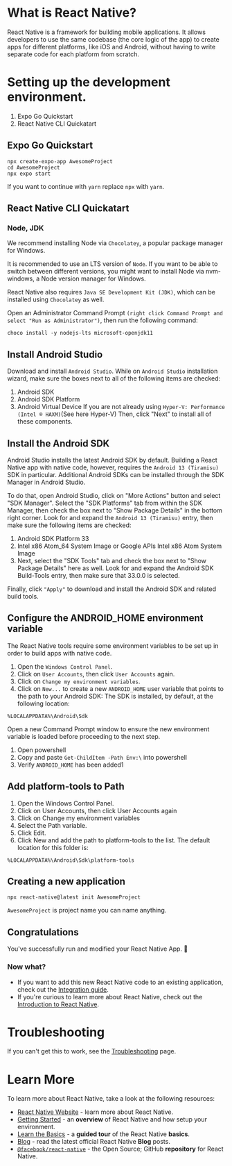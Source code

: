 # What is React Native?
React Native is a framework for building mobile applications. It allows developers to use the same codebase (the core logic of the app) to create apps for different platforms, like iOS and Android, without having to write separate code for each platform from scratch.

# Setting up the development environment.
  1. Expo Go Quickstart
  2. React Native CLI Quickatart


## Expo Go Quickstart

```
npx create-expo-app AwesomeProject
cd AwesomeProject
npx expo start
```
 If you want to continue with `yarn`  replace  `npx`  with  `yarn`.

## React Native CLI Quickatart

### Node, JDK
We recommend installing Node via `Chocolatey`, a popular package manager for Windows.

It is recommended to use an LTS version of `Node`. If you want to be able to switch between different versions, you might want to install Node via nvm-windows, a Node version manager for Windows.

React Native also requires `Java SE Development Kit (JDK)`, which can be installed using `Chocolatey` as well.

Open an Administrator Command Prompt `(right click Command Prompt and select "Run as Administrator")`, then run the following command:

```
choco install -y nodejs-lts microsoft-openjdk11
```
## Install Android Studio
Download and install `Android Studio`. While on `Android Studio` installation wizard, make sure the boxes next to all of the following items are checked:

1. Android SDK
2. Android SDK Platform
3. Android Virtual Device
If you are not already using `Hyper-V: Performance (Intel ® HAXM)`(See here Hyper-V)
Then, click "Next" to install all of these components.

## Install the Android SDK
Android Studio installs the latest Android SDK by default. Building a React Native app with native code, however, requires the `Android 13 (Tiramisu)` SDK in particular. 
Additional Android SDKs can be installed through the SDK Manager in Android Studio.

To do that, open Android Studio, click on "More Actions" button and select "SDK Manager".
Select the "SDK Platforms" tab from within the SDK Manager, then check the box next to "Show Package Details" in the bottom right corner. Look for and expand the `Android 13 (Tiramisu)` entry, then make sure the following items are checked:

1. Android SDK Platform 33
2. Intel x86 Atom_64 System Image or Google APIs Intel x86 Atom System Image
3. Next, select the "SDK Tools" tab and check the box next to "Show Package Details" here as well. Look for and expand the Android SDK Build-Tools entry, then make sure that 33.0.0 is selected.

Finally, click `"Apply"` to download and install the Android SDK and related build tools.

## Configure the ANDROID_HOME environment variable
The React Native tools require some environment variables to be set up in order to build apps with native code.

1. Open the `Windows Control Panel`.
2. Click on `User Accounts`, then click `User Accounts` again.
3. Click on `Change my environment variables`.
4. Click on `New...` to create a new `ANDROID_HOME` user variable that points to the path to your Android SDK:
The SDK is installed, by default, at the following location:
```
%LOCALAPPDATA%\Android\Sdk
```
Open a new Command Prompt window to ensure the new environment variable is loaded before proceeding to the next step.

1. Open powershell
2. Copy and paste `Get-ChildItem -Path Env:\` into powershell
3. Verify `ANDROID_HOME` has been added1

## Add platform-tools to Path
1. Open the Windows Control Panel.
2. Click on User Accounts, then click User Accounts again
3. Click on Change my environment variables
4. Select the Path variable.
5. Click Edit.
6. Click New and add the path to platform-tools to the list.
The default location for this folder is:
```
%LOCALAPPDATA%\Android\Sdk\platform-tools
```
## Creating a new application
```
npx react-native@latest init AwesomeProject
```
`AwesomeProject` is project name you can name anything.

## Congratulations

You've successfully run and modified your React Native App. :partying_face:

### Now what?

- If you want to add this new React Native code to an existing application, check out the [Integration guide](https://reactnative.dev/docs/integration-with-existing-apps).
- If you're curious to learn more about React Native, check out the [Introduction to React Native](https://reactnative.dev/docs/getting-started).

# Troubleshooting

If you can't get this to work, see the [Troubleshooting](https://reactnative.dev/docs/troubleshooting) page.

# Learn More

To learn more about React Native, take a look at the following resources:

- [React Native Website](https://reactnative.dev) - learn more about React Native.
- [Getting Started](https://reactnative.dev/docs/environment-setup) - an **overview** of React Native and how setup your environment.
- [Learn the Basics](https://reactnative.dev/docs/getting-started) - a **guided tour** of the React Native **basics**.
- [Blog](https://reactnative.dev/blog) - read the latest official React Native **Blog** posts.
- [`@facebook/react-native`](https://github.com/facebook/react-native) - the Open Source; GitHub **repository** for React Native.
